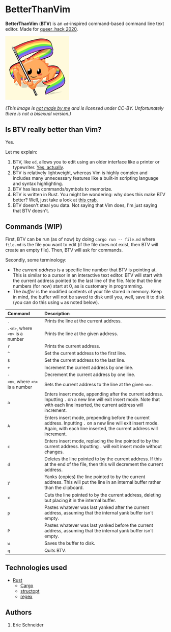 # BetterThanVim
**BetterThanVim** (**BTV**) is an `ed`-inspired command-based command line text editor. Made for [queer_hack 2020](https://queer-hack.devpost.com/).

<img src="gayrust.jpg" width="200">

_(This image is [not made by me](https://twitter.com/whoisaldeka/status/1165148059484880896) and is licensed under CC-BY. Unfortunately there is not a bisexual version.)_

## Is BTV really better than Vim?
Yes.

Let me explain:
1. BTV, like `ed`, allows you to edit using an older interface like a printer or typewriter. [Yes, actually](https://www.youtube.com/watch?v=8vmOTvRXZ0E).
2. BTV is relatively lightweight, whereas Vim is highly complex and includes many unnecessary features like a built-in scripting language and syntax highlighting.
3. BTV has less commands/symbols to memorize.
4. BTV is written in Rust. You might be wondering: why does this make BTV better? Well, just take a look at [this crab](https://www.rustacean.net/).
5. BTV doesn't steal you data. Not saying that Vim does, I'm just saying that BTV doesn't.

## Commands (WIP)
First, BTV can be run (as of now) by doing `cargo run -- file.md` where `file.md` is the file you want to edit (if the file does not exist, then BTV will create an empty file). Then, BTV will ask for commands.

Secondly, some terminology:
* The _current address_ is a specific line number that BTV is pointing at. This is similar to a cursor in an interactive text editor. BTV will start with the current address pointed to the last line of the file. Note that the line numbers (for now) start at 0, as is customary in programming.
* The _buffer_ is the modified contents of your file stored in memory. Keep in mind, the buffer will not be saved to disk until you, well, save it to disk (you can do this using `w` as noted below).

| Command | Description
| :------ | :------
| `.` | Prints the line at the current address.
| `.<n>`, where `<n>` is a number | Prints the line at the given address.
| `r` | Prints the current address.
| `^` | Set the current address to the first line.
| `$` | Set the current address to the last line.
| `+` | Increment the current address by one line.
| `-` | Decrement the current address by one line.
| `<n>`, where `<n>` is a number | Sets the current address to the line at the given `<n>`.
| `a` | Enters insert mode, appending after the current address. Inputting `.` on a new line will exit insert mode. Note that with each line inserted, the current address will increment.
| `A` | Enters insert mode, prepending before the current address. Inputting `.` on a new line will exit insert mode. Again, with each line inserted, the current address will increment.
| `c` | Enters insert mode, replacing the line pointed to by the current address. Inputting `.` will exit insert mode without changes.
| `d` | Deletes the line pointed to by the current address. If this at the end of the file, then this will decrement the current address.
| `y` | Yanks (copies) the line pointed to by the current address. This will put the line in an internal buffer rather than the clipboard.
| `x` | Cuts the line pointed to by the current address, deleting but placing it in the internal buffer.
| `p` | Pastes whatever was last yanked after the current address, assuming that the internal yank buffer isn't empty.
| `P` | Pastes whatever was last yanked before the current address, assuming that the internal yank buffer isn't empty.
| `w` | Saves the buffer to disk.
| `q` | Quits BTV.

## Technologies used
* [Rust](https://github.com/rust-lang/rust)
  * [Cargo](https://github.com/rust-lang/cargo)
  * [structopt](https://github.com/TeXitoi/structopt)
  * [regex](https://github.com/rust-lang/regex)

## Authors
1. Eric Schneider
